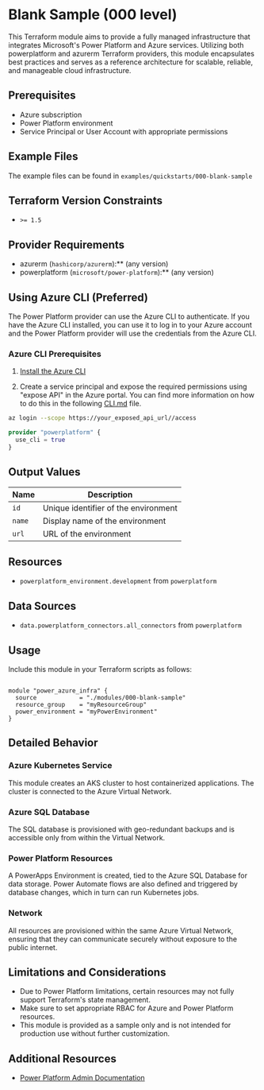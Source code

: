 <!-- This document is auto-generated. Do not edit directly. Make changes to README.md.tmpl instead. -->
# Blank Sample (000 level)

This Terraform module aims to provide a fully managed infrastructure that integrates Microsoft's Power Platform and Azure services. Utilizing both powerplatform and azurerm Terraform providers, this module encapsulates best practices and serves as a reference architecture for scalable, reliable, and manageable cloud infrastructure.

## Prerequisites

- Azure subscription
- Power Platform environment
- Service Principal or User Account with appropriate permissions

## Example Files

The example files can be found in `examples/quickstarts/000-blank-sample`

## Terraform Version Constraints

- `>= 1.5`

## Provider Requirements

- azurerm (`hashicorp/azurerm`):** (any version)
- powerplatform (`microsoft/power-platform`):** (any version)

## Using Azure CLI (Preferred)

The Power Platform provider can use the Azure CLI to authenticate. If you have the Azure CLI installed, you can use it to log in to your Azure account and the Power Platform provider will use the credentials from the Azure CLI.

### Azure CLI Prerequisites

1. [Install the Azure CLI](https://docs.microsoft.com/en-us/cli/azure/install-azure-cli)

2. Create a service principal and expose the required permissions using "expose API" in the Azure portal. You can find more information on how to do this in the following [CLI.md](./cli.md) file.

```bash
az login --scope https://your_exposed_api_url//access
```

```terraform
provider "powerplatform" {
  use_cli = true
}
```

## Output Values

| Name | Description |
|------|-------------|
| `id` | Unique identifier of the environment |
| `name` | Display name of the environment |
| `url` | URL of the environment |

## Resources

- `powerplatform_environment.development` from `powerplatform`

## Data Sources

- `data.powerplatform_connectors.all_connectors` from `powerplatform`

## Usage

Include this module in your Terraform scripts as follows:

```hcl

module "power_azure_infra" {
  source            = "./modules/000-blank-sample"
  resource_group    = "myResourceGroup"
  power_environment = "myPowerEnvironment"
}

```

## Detailed Behavior

### Azure Kubernetes Service

This module creates an AKS cluster to host containerized applications. The cluster is connected to the Azure Virtual Network.

### Azure SQL Database

The SQL database is provisioned with geo-redundant backups and is accessible only from within the Virtual Network.

### Power Platform Resources

A PowerApps Environment is created, tied to the Azure SQL Database for data storage. Power Automate flows are also defined and triggered by database changes, which in turn can run Kubernetes jobs.

### Network

All resources are provisioned within the same Azure Virtual Network, ensuring that they can communicate securely without exposure to the public internet.

## Limitations and Considerations

- Due to Power Platform limitations, certain resources may not fully support Terraform's state management.
- Make sure to set appropriate RBAC for Azure and Power Platform resources.
- This module is provided as a sample only and is not intended for production use without further customization.

## Additional Resources

- [Power Platform Admin Documentation](https://learn.microsoft.com/en-us/power-platform/admin/)

